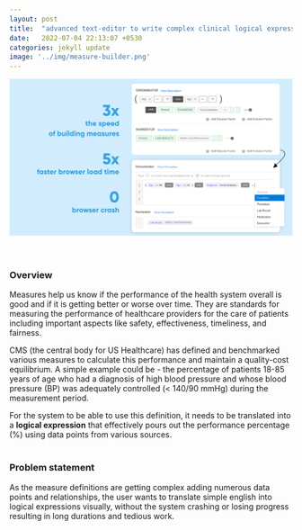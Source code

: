 ```yaml
---
layout: post
title:  "advanced text-editor to write complex clinical logical expressions"
date:   2022-07-04 22:13:07 +0530
categories: jekyll update
image: '../img/measure-builder.png'
---
```


![image tooltip here](/img/post-measure-builder.png)
<br>
<br>
<br>
### Overview
Measures help us know if the performance of the health system overall is good and if it is getting better or worse over time. They are standards for measuring the performance of healthcare providers for the care of patients including important aspects like safety, effectiveness, timeliness, and fairness.

CMS (the central body for US Healthcare) has defined and benchmarked various measures to calculate this performance and maintain a quality-cost equilibrium. 
A simple example could be - the percentage of patients 18-85 years of age who had a diagnosis of high blood pressure and whose blood pressure (BP) was adequately controlled (< 140/90 mmHg) during the measurement period.

For the system to be able to use this definition, it needs to be translated into a **logical expression** that effectively pours out the performance percentage (%) using data points from various sources.
<br>
<br>

### Problem statement

As the measure definitions are getting complex adding numerous data points and relationships,
the user wants to translate simple english into logical expressions visually,
without the system crashing or losing progress resulting in long durations and tedious work.